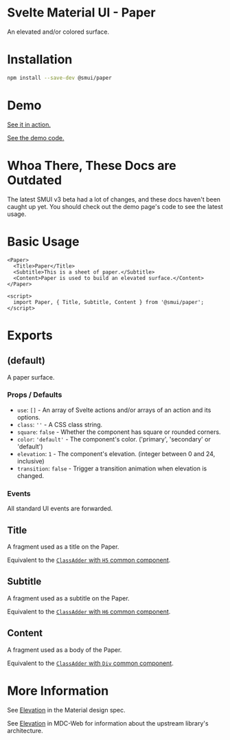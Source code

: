 # Svelte Material UI - Paper

An elevated and/or colored surface.

# Installation

```sh
npm install --save-dev @smui/paper
```

# Demo

[See it in action.](https://sveltematerialui.com/demo/paper)

[See the demo code.](https://github.com/hperrin/svelte-material-ui/blob/master/site/src/routes/demo/paper/)

# Whoa There, These Docs are Outdated

The latest SMUI v3 beta had a lot of changes, and these docs haven't been caught up yet. You should check out the demo page's code to see the latest usage.

# Basic Usage

```svelte
<Paper>
  <Title>Paper</Title>
  <Subtitle>This is a sheet of paper.</Subtitle>
  <Content>Paper is used to build an elevated surface.</Content>
</Paper>

<script>
  import Paper, { Title, Subtitle, Content } from '@smui/paper';
</script>
```

# Exports

## (default)

A paper surface.

### Props / Defaults

- `use`: `[]` - An array of Svelte actions and/or arrays of an action and its options.
- `class`: `''` - A CSS class string.
- `square`: `false` - Whether the component has square or rounded corners.
- `color`: `'default'` - The component's color. ('primary', 'secondary' or 'default')
- `elevation`: `1` - The component's elevation. (integer between 0 and 24, inclusive)
- `transition`: `false` - Trigger a transition animation when elevation is changed.

### Events

All standard UI events are forwarded.

## Title

A fragment used as a title on the Paper.

Equivalent to the [`ClassAdder` with `H5` common component](https://github.com/hperrin/svelte-material-ui/blob/master/packages/common/README.md#classaddersvelte).

## Subtitle

A fragment used as a subtitle on the Paper.

Equivalent to the [`ClassAdder` with `H6` common component](https://github.com/hperrin/svelte-material-ui/blob/master/packages/common/README.md#classaddersvelte).

## Content

A fragment used as a body of the Paper.

Equivalent to the [`ClassAdder` with `Div` common component](https://github.com/hperrin/svelte-material-ui/blob/master/packages/common/README.md#classaddersvelte).

# More Information

See [Elevation](https://material.io/design/environment/elevation.html) in the Material design spec.

See [Elevation](https://github.com/material-components/material-components-web/tree/v10.0.0/packages/mdc-elevation) in MDC-Web for information about the upstream library's architecture.
